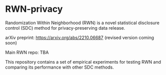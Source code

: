 # RWN-privacy
Randomization Within Neighborhood (RWN) is a novel statistical disclosure control (SDC) method for privacy-preserving data release.

arXiv preprint: https://arxiv.org/abs/2210.06687 (revised version coming soon)

Main RWN repo: TBA

This repository contains a set of empirical experiments for testing RWN and comparing its performance with other SDC methods.
